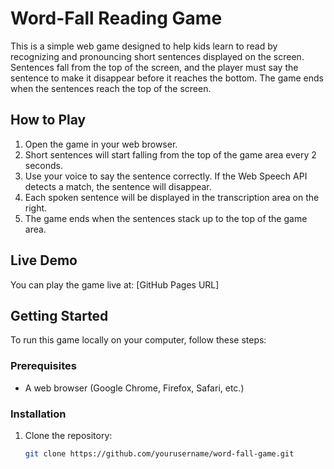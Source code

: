 # Word-Fall Reading Game

This is a simple web game designed to help kids learn to read by recognizing and pronouncing short sentences displayed on the screen. Sentences fall from the top of the screen, and the player must say the sentence to make it disappear before it reaches the bottom. The game ends when the sentences reach the top of the screen.

## How to Play

1. Open the game in your web browser.
2. Short sentences will start falling from the top of the game area every 2 seconds.
3. Use your voice to say the sentence correctly. If the Web Speech API detects a match, the sentence will disappear.
4. Each spoken sentence will be displayed in the transcription area on the right.
5. The game ends when the sentences stack up to the top of the game area.

## Live Demo

You can play the game live at: [GitHub Pages URL]

## Getting Started

To run this game locally on your computer, follow these steps:

### Prerequisites

- A web browser (Google Chrome, Firefox, Safari, etc.)

### Installation

1. Clone the repository:

   ```bash
   git clone https://github.com/yourusername/word-fall-game.git
